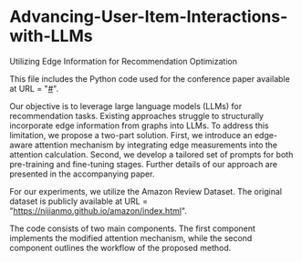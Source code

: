 # Advancing-User-Item-Interactions-with-LLMs
Utilizing Edge Information for Recommendation Optimization

This file includes the Python code used for the conference paper available at URL = "[#](https://www.researchgate.net/publication/390992827_Optimizing_Recommendations_through_Enhanced_User-Item_Interactions_with_Large_Language_Models_LLMs_Utilizing_Edge_Information?_sg%5B0%5D=BM44eMSux8Hwssgp_c95DPjJMvF58n14pW1gkVR6FfWMmi1pyR9N1pEiJjPDYYkzD7qQOxhDoz1eMPjNSKPhVq7IhvUcFXpXFRaSeqLk.b1HQ_czyJZOYQ8DqjUlYvwP4xnmQff0vws8H0WBvO4PDQYo4sbPDrNXsYX6cAeLUH8ICgDVluRULIqRSPQn8dw&_tp=eyJjb250ZXh0Ijp7ImZpcnN0UGFnZSI6ImhvbWUiLCJwYWdlIjoicHJvZmlsZSIsInByZXZpb3VzUGFnZSI6InByb2ZpbGUiLCJwb3NpdGlvbiI6InBhZ2VDb250ZW50In19)".

Our objective is to leverage large language models (LLMs) for recommendation tasks. Existing approaches struggle to structurally incorporate edge information from graphs into LLMs. To address this limitation, we propose a two-part solution. First, we introduce an edge-aware attention mechanism by integrating edge measurements into the attention calculation. Second, we develop a tailored set of prompts for both pre-training and fine-tuning stages. Further details of our approach are presented in the accompanying paper.

For our experiments, we utilize the Amazon Review Dataset. The original dataset is publicly available at URL = "https://nijianmo.github.io/amazon/index.html".

The code consists of two main components. The first component implements the modified attention mechanism, while the second component outlines the workflow of the proposed method.
